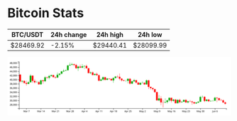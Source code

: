 # Bitcoin Stats

BTC/USDT|24h change|24h high|24h low|
|---|---|---|---|
|$28469.92|-2.15%|$29440.41|$28099.99|

<img src="./chart.svg">
